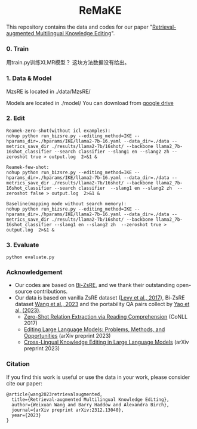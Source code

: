 <div align="center">
<h1>
ReMaKE
</h1>
</div>

This repository contains the data and codes for our paper "[Retrieval-augmented Multilingual Knowledge Editing](https://arxiv.org/abs/2312.13040)".

### 0. Train
用train.py训练XLMR模型？ 这块方法数据没有给出。

### 1. Data & Model

MzsRE is located in ./data/MzsRE/

Models are located in ./model/ You can download from [google drive](https://drive.google.com/drive/folders/1uvGMUapE775srRd9GAWyb9o0ENmMU2lo?usp=sharing)

### 2. Edit
```
Reamek-zero-shot(without icl examples):
nohup python run_bizsre.py --editing_method=IKE --hparams_dir=./hparams/IKE/llama2-7b-16.yaml --data_dir=./data --metrics_save_dir ./results/llama2-7b/16shot/ --backbone llama2_7b-16shot_classifier --search classifier --slang1 en --slang2 zh --zeroshot true > output.log  2>&1 &

Reamek-few-shot:
nohup python run_bizsre.py --editing_method=IKE --hparams_dir=./hparams/IKE/llama2-7b-16.yaml --data_dir=./data --metrics_save_dir ./results/llama2-7b/16shot/ --backbone llama2_7b-16shot_classifier --search classifier  --slang1 en --slang2 zh  --zeroshot false > output.log  2>&1 &

Baseline(mapping mode without search memory):
nohup python run_bizsre.py --editing_method=IKE --hparams_dir=./hparams/IKE/llama2-7b-16.yaml --data_dir=./data --metrics_save_dir ./results/llama2-7b/16shot/ --backbone llama2_7b-16shot_classifier --slang1 en --slang2 zh  --zeroshot true > output.log  2>&1 &
```

### 3. Evaluate
```
python evaluate.py
```
### Acknowledgement
- Our codes are based on [Bi-ZsRE](https://github.com/krystalan/Bi-ZsRE/tree/main), and we thank their outstanding open-source contributions.
- Our data is based on vanilla ZsRE dataset ([Levy et al., 2017](https://aclanthology.org/K17-1034/)), Bi-ZsRE dataset [Wang et al., 2023](https://github.com/krystalan/Bi-ZsRE/tree/main) and the portability QA pairs collect by [Yao et al. (2023)](https://arxiv.org/abs/2305.13172).
    - [Zero-Shot Relation Extraction via Reading Comprehension](https://aclanthology.org/K17-1034/) (CoNLL 2017)
    - [Editing Large Language Models: Problems, Methods, and Opportunities](https://arxiv.org/abs/2305.13172) (arXiv preprint 2023)
    - [Cross-Lingual Knowledge Editing in Large Language Models](https://arxiv.org/abs/2309.08952) (arXiv preprint 2023)


### Citation
If you find this work is useful or use the data in your work, please consider cite our paper:

```
@article{wang2023retrievalaugmented,
  title={Retrieval-augmented Multilingual Knowledge Editing}, 
  author={Weixuan Wang and Barry Haddow and Alexandra Birch},
  journal={arXiv preprint arXiv:2312.13040},
  year={2023}
}
```
